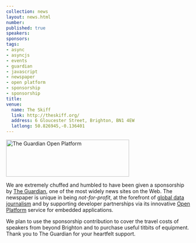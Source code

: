 ```yaml
--- 
collection: news
layout: news.html
number: 
published: true
speakers: 
sponsors: 
tags: 
- async
- asyncjs
- events
- guardian
- javascript
- newspaper
- open platform
- sponsorship
- sponsorship
title: 
venue: 
  name: The Skiff
  link: http://theskiff.org/
  address: 6 Gloucester Street, Brighton, BN1 4EW
  latlong: 50.826945,-0.136401
---
```

<img src="http://asyncjs.com/wp/wp-content/uploads/2011/01/guardian-open-platform.png" alt="The Guardian Open Platform" title="The Guardian Open Platform" width="336" height="101" />

We are extremely chuffed and humbled to have been given a sponsorship by <a href="http://www.guardian.co.uk">The Guardian</a>, one of the most widely news sites on the Web. The newspaper is unique in being <em>not-for-profit</em>, at the forefront of <a href="http://www.guardian.co.uk/data">global data journalism</a> and by supporting developer partnerships via its innovative <a href="http://www.guardian.co.uk/open-platform">Open Platform</a> service for embedded applications.

We plan to use the sponsorship contribution to cover the travel costs of speakers from beyond Brighton and to purchase useful titbits of equipment. Thank you to The Guardian for your heartfelt support.
